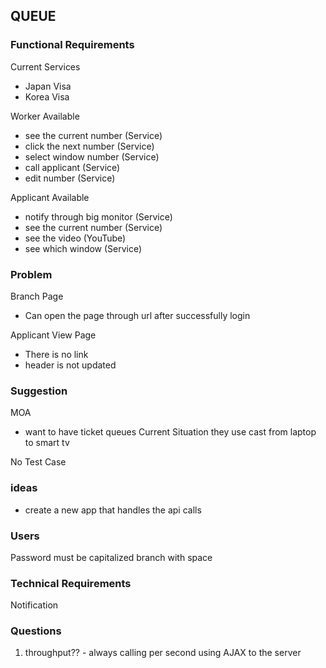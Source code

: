 ## QUEUE

### Functional Requirements

Current Services
- Japan Visa
- Korea Visa

Worker
Available
- see the current number (Service)
- click the next number (Service)
- select window number (Service)
- call applicant (Service)
- edit number (Service)



Applicant
Available
- notify through big monitor (Service)
- see the current number (Service)
- see the video (YouTube)
- see which window (Service)


### Problem
Branch Page
- Can open the page through url after successfully login

Applicant View Page
- There is no link
- header is not updated

### Suggestion
MOA
- want to have ticket queues
Current Situation
they use cast from laptop to smart tv

No Test Case

### ideas
- create a new app that handles the api calls

### Users
Password must be capitalized branch with space


### Technical Requirements

Notification

### Questions
1. throughput?? - always calling per second using AJAX to the server